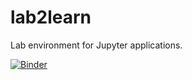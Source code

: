 # lab2learn
Lab environment for Jupyter applications.

[![Binder](https://mybinder.org/badge.svg)](https://mybinder.org/v2/gh/santanche/lab2learn/master?urlpath=lab)
